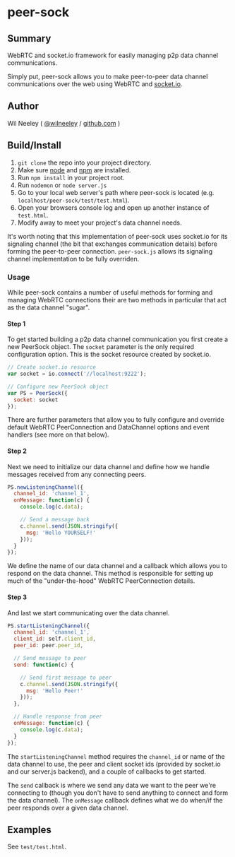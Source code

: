 # peer-sock

## Summary

WebRTC and socket.io framework for easily managing p2p data channel communications.

Simply put, peer-sock allows you to make peer-to-peer data channel communications over the web using WebRTC and 
[socket.io](http://http://socket.io/).

## Author

Wil Neeley ( [@wilneeley](http://twitter.com/wilneeley) / [github.com](https://github.com/Xaxis) )

## Build/Install

1. `git clone` the repo into your project directory.
2. Make sure [node](https://nodejs.org/) and [npm](https://www.npmjs.com/) are installed.
3. Run `npm install` in your project root.
4. Run `nodemon` or `node server.js`
5. Go to your local web server's path where peer-sock is located (e.g. `localhost/peer-sock/test/test.html`).
6. Open your browsers console log and open up another instance of `test.html`.
7. Modify away to meet your project's data channel needs.

It's worth noting that this implementation of peer-sock uses socket.io for its signaling channel (the bit that 
exchanges communication details) before forming the peer-to-peer connection. `peer-sock.js` allows its signaling channel
implementation to be fully overriden.

### Usage

While peer-sock contains a number of useful methods for forming and managing WebRTC connections their are two methods in
particular that act as the data channel "sugar". 

#### Step 1

To get started building a p2p data channel communication you first create a new PeerSock object. The `socket` 
parameter is the only required configuration option. This is the socket resource created by socket.io.

```javascript
// Create socket.io resource
var socket = io.connect('//localhost:9222');

// Configure new PeerSock object
var PS = PeerSock({
  socket: socket
});
```

There are further parameters that allow you to fully configure and override default WebRTC PeerConnection and 
DataChannel options and event handlers (see more on that below).

#### Step 2

Next we need to initialize our data channel and define how we handle messages received from any connecting peers.

```javascript
PS.newListeningChannel({
  channel_id: 'channel_1',
  onMessage: function(c) {
    console.log(c.data);

    // Send a message back
    c.channel.send(JSON.stringify({
      msg: 'Hello YOURSELF!'
    }));
  }
});
```

We define the name of our data channel and a callback which allows you to respond on the data channel. This method is
responsible for setting up much of the "under-the-hood" WebRTC PeerConnection details.

#### Step 3

And last we start communicating over the data channel.

```javascript
PS.startListeningChannel({
  channel_id: 'channel_1',
  client_id: self.client_id,
  peer_id: peer.peer_id,

  // Send message to peer
  send: function(c) {

    // Send first message to peer
    c.channel.send(JSON.stringify({
      msg: 'Hello Peer!'
    }));
  },

  // Handle response from peer
  onMessage: function(c) {
    console.log(c.data);
  }
});
```

The `startListeningChannel` method requires the `channel_id` or name of the data channel to use, the peer and client
socket ids (provided by socket.io and our server.js backend), and a couple of callbacks to get started.

The `send` callback is where we send any data we want to the peer we're connecting to (though you don't have to send 
anything to connect and form the data channel). The `onMessage` callback defines what we do when/if the peer responds
over a given data channel.

## Examples

See `test/test.html`.

